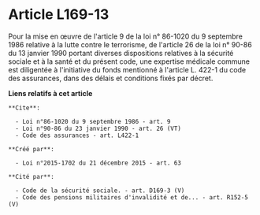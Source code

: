 # Article L169-13

Pour la mise en œuvre de l'article 9 de la loi n° 86-1020 du 9 septembre 1986 relative à la lutte contre le terrorisme, de
l'article 26 de la loi n° 90-86 du 13 janvier 1990 portant diverses dispositions relatives à la sécurité sociale et à la
santé et du présent code, une expertise médicale commune est diligentée à l'initiative du fonds mentionné à l'article L.
422-1 du code des assurances, dans des délais et conditions fixés par décret.

**Liens relatifs à cet article**

	**Cite**:

	  - Loi n°86-1020 du 9 septembre 1986 - art. 9
	  - Loi n°90-86 du 23 janvier 1990 - art. 26 (VT)
	  - Code des assurances - art. L422-1

	**Créé par**:

	  - Loi n°2015-1702 du 21 décembre 2015 - art. 63

	**Cité par**:

	  - Code de la sécurité sociale. - art. D169-3 (V)
	  - Code des pensions militaires d'invalidité et de... - art. R152-5 (V)
